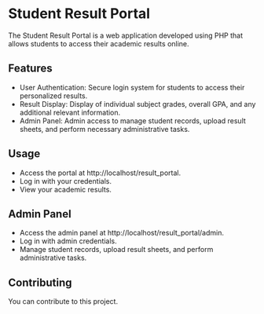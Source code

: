 # Student Result Portal

The Student Result Portal is a web application developed using PHP that allows students to access their academic results online.
## Features
- User Authentication: Secure login system for students to access their personalized results.
- Result Display: Display of individual subject grades, overall GPA, and any additional relevant information.
- Admin Panel: Admin access to manage student records, upload result sheets, and perform necessary administrative tasks.

## Usage
- Access the portal at http://localhost/result_portal.
- Log in with your credentials.
- View your academic results.
## Admin Panel
- Access the admin panel at http://localhost/result_portal/admin.
- Log in with admin credentials.
- Manage student records, upload result sheets, and perform administrative tasks.

## Contributing
You can contribute to this project.